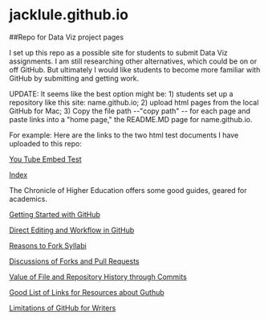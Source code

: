 # jacklule.github.io

##Repo for Data Viz project pages

I set up this repo as a possible site for students to submit Data Viz assignments.
I am still researching other alternatives, which could be on or off GitHub.
But ultimately I would like students to become more familiar with GitHub by submitting and getting work.

UPDATE: It seems like the best option might be: 1) students set up a repository like this site: name.github.io; 2) upload html pages from the local GitHub for Mac; 3) Copy the file path --"copy path" -- for each page and paste links into a "home page," the README.MD page for name.github.io.

For example: Here are the links to the two html test documents I have uploaded to this repo:

[You Tube Embed Test](jacklule.github.io/YouTubeEmbedTest.html)


[Index](jacklule.github.io/index.html)


The Chronicle of Higher Education offers some good guides, geared for academics.

[Getting Started with GitHub](http://chronicle.com/blogs/profhacker/getting-started-with-a-github-repository/47393)

[Direct Editing and Workflow in GitHub](http://chronicle.com/blogs/profhacker/direct-editing-and-zen-mode-in-github/47497)

[Reasons to Fork Syllabi](http://chronicle.com/blogs/profhacker/forking-your-syllabus/39137)

[Discussions of Forks and Pull Requests](http://chronicle.com/blogs/profhacker/forks-and-pull-requests-in-github/47753)

[Value of File and Repository History through Commits](http://chronicle.com/blogs/profhacker/file-and-repository-history-in-github/48047)

[Good List of Links for Resources about Guthub](http://chronicle.com/blogs/profhacker/resources-for-learning-git-and-github/48285)

[Limitations of GitHub for Writers](http://chronicle.com/blogs/profhacker/the-limitations-of-github-for-writers/48299)




